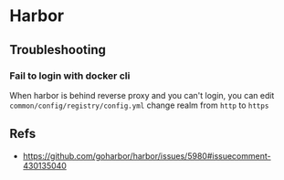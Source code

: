 # Harbor

## Troubleshooting

### Fail to login with docker cli

When harbor is behind reverse proxy and you can't login, you can edit `common/config/registry/config.yml` change realm from `http` to `https`

## Refs

- <https://github.com/goharbor/harbor/issues/5980#issuecomment-430135040>
